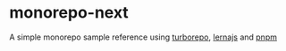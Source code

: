 # monorepo-next

A simple monorepo sample reference using [turborepo](https://turborepo.org/), [lernajs](https://github.com/lerna/lerna) and [pnpm](https://pnpm.io/)


